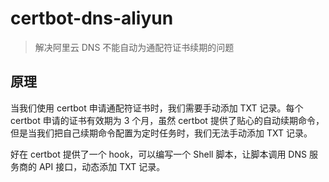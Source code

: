 # certbot-dns-aliyun

> 解决阿里云 DNS 不能自动为通配符证书续期的问题

## 原理

当我们使用 certbot 申请通配符证书时，我们需要手动添加 TXT 记录。每个 certbot 申请的证书有效期为 3 个月，虽然 certbot 提供了贴心的自动续期命令，但是当我们把自己续期命令配置为定时任务时，我们无法手动添加 TXT 记录。

好在 certbot 提供了一个 hook，可以编写一个 Shell 脚本，让脚本调用 DNS 服务商的 API 接口，动态添加 TXT 记录。
